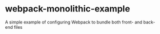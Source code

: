 # webpack-monolithic-example
A simple example of configuring Webpack to bundle both front- and back-end files
